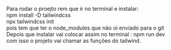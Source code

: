 Para rodar o proejto rem que ir no terminal e instalar:<br>
npm install -D tailwindcss<br>
npx tailwindcss init<br>
pois tem que ter o node_modules que não oi enviado para o git<br>
Depois que instalar vai colocar assim no terminal : npm run dev<br>
com isso o projeto vai chamar as funções do tailwind.
